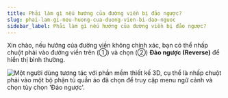 ```yaml
---
title: Phải làm gì nếu hướng của đường viền bị đảo ngược?
slug: phai-lam-gi-neu-huong-cua-duong-vien-bi-dao-nguoc
sidebar_label: Phải làm gì nếu hướng của đường viền bị đảo ngược?
---
```


Xin chào, nếu hướng của đường viền không chính xác, bạn có thể nhấp chuột phải vào đường viền trên (①) và chọn (②) **Đảo ngược (Reverse)** để hiển thị bình thường.

![Một người dùng tương tác với phần mềm thiết kế 3D, cụ thể là nhấp chuột phải vào một bộ phận tủ quần áo đã chọn để truy cập menu ngữ cảnh và chọn tùy chọn 'Đảo ngược'.](https://storage.googleapis.com/jegavn_kb/images/e0f25ad7-fb79-43cb-8b61-8505562a6e73.png)